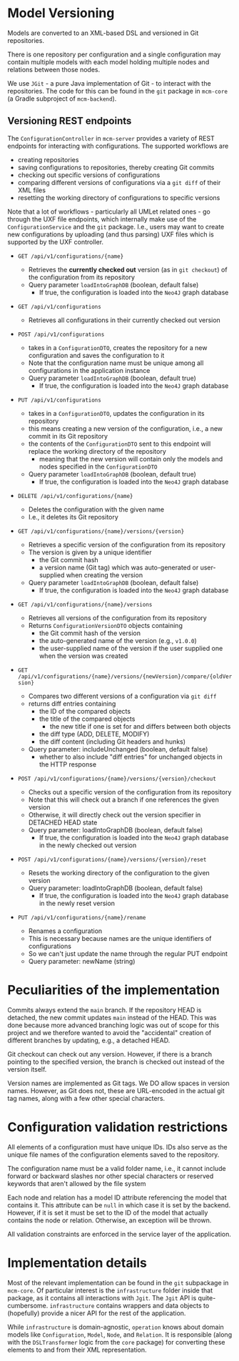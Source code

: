 # Model Versioning

Models are converted to an XML-based DSL and versioned in Git repositories.

There is one repository per configuration and a single configuration may contain multiple models with each model
holding multiple nodes and relations between those nodes.

We use `JGit` - a pure Java implementation of Git - to interact with the repositories.
The code for this can be found in the `git` package in `mcm-core` (a Gradle subproject of `mcm-backend`).

## Versioning REST endpoints

The `ConfigurationController` in `mcm-server` provides a variety of REST endpoints
for interacting with configurations. The supported workflows are
- creating repositories
- saving configurations to repositories, thereby creating Git commits
- checking out specific versions of configurations
- comparing different versions of configurations via a `git diff` of their XML files
- resetting the working directory of configurations to specific versions


Note that a lot of workflows - particularly all UMLet related ones - go through the UXF file endpoints, which internally make use
of the `ConfigurationService` and the `git` package.
I.e., users may want to create new configurations by uploading (and thus parsing) UXF files which is supported by the UXF controller.

- `GET /api/v1/configurations/{name}`
    - Retrieves the **currently checked out** version (as in `git checkout`) of the configuration from its repository
    - Query parameter `loadIntoGraphDB` (boolean, default false)
        - If true, the configuration is loaded into the `Neo4J` graph database
    
- `GET /api/v1/configurations`
  - Retrieves all configurations in their currently checked out version

- `POST /api/v1/configurations`
  - takes in a `ConfigurationDTO`, creates the repository for a new configuration and saves the configuration to it
  - Note that the configuration name must be unique among all configurations in the application instance
  - Query parameter `loadIntoGraphDB` (boolean, default true)
    - If true, the configuration is loaded into the `Neo4J` graph database

- `PUT /api/v1/configurations`
  - takes in a `ConfigurationDTO`, updates the configuration in its repository
  - this means creating a new version of the configuration, i.e., a new commit in its Git repository
  - the contents of the `ConfigurationDTO` sent to this endpoint will replace the working directory of the repository
    - meaning that the new version will contain only the models and nodes specified in the `ConfigurationDTO`
  - Query parameter `loadIntoGraphDB` (boolean, default true)
    - If true, the configuration is loaded into the `Neo4J` graph database

- `DELETE /api/v1/configurations/{name}`
  - Deletes the configuration with the given name
  - I.e., it deletes its Git repository

- `GET /api/v1/configurations/{name}/versions/{version}`
  - Retrieves a specific version of the configuration from its repository
  - The version is given by a unique identifier
    - the Git commit hash
    - a version name (Git tag) which was auto-generated or user-supplied when creating the version
  - Query parameter `loadIntoGraphDB` (boolean, default false)
    - If true, the configuration is loaded into the `Neo4J` graph database

- `GET /api/v1/configurations/{name}/versions`
  - Retrieves all versions of the configuration from its repository
  - Returns `ConfigurationVersionDTO` objects containing
    - the Git commit hash of the version
    - the auto-generated name of the version (e.g., `v1.0.0`)
    - the user-supplied name of the version if the user supplied one when the version was created

- `GET /api/v1/configurations/{name}/versions/{newVersion}/compare/{oldVersion}`
  - Compares two different versions of a configuration via `git diff`
  - returns diff entries containing 
    - the ID of the compared objects
    - the title of the compared objects
      - the new title if one is set for and differs between both objects
    - the diff type (ADD, DELETE, MODIFY)
    - the diff content (including Git headers and hunks)
  - Query parameter: includeUnchanged (boolean, default false)
    - whether to also include "diff entries" for unchanged objects in the HTTP response 

- `POST /api/v1/configurations/{name}/versions/{version}/checkout`
  - Checks out a specific version of the configuration from its repository
  - Note that this will check out a branch if one references the given version
  - Otherwise, it will directly check out the version specifier in DETACHED HEAD state
  - Query parameter: loadIntoGraphDB (boolean, default false)
    - If true, the configuration is loaded into the `Neo4J` graph database in the newly checked out version
  
- `POST /api/v1/configurations/{name}/versions/{version}/reset`
  - Resets the working directory of the configuration to the given version
  - Query parameter: loadIntoGraphDB (boolean, default false)
    - If true, the configuration is loaded into the `Neo4J` graph database in the newly reset version

- `PUT /api/v1/configurations/{name}/rename`
  - Renames a configuration
  - This is necessary because names are the unique identifiers of configurations
  - So we can't just update the name through the regular PUT endpoint
  - Query parameter: newName (string)

# Peculiarities of the implementation

Commits always extend the `main` branch. If the repository HEAD is detached, the new commit updates `main` instead of the HEAD.
This was done because more advanced branching logic was out of scope for this project and we therefore wanted to avoid
the "accidental" creation of different branches by updating, e.g., a detached HEAD.

Git checkout can check out any version. However, if there is a branch pointing to the specified version, the branch is checked out instead of the version itself.

Version names are implemented as Git tags. We DO allow spaces in version names. However, as Git does not,
these are URL-encoded in the actual git tag names, along with a few other special characters.

# Configuration validation restrictions

All elements of a configuration must have unique IDs. IDs also serve as the unique file names of the configuration elements saved
to the repository.

The configuration name must be a valid folder name, i.e., it cannot include forward or backward slashes nor other special characters or reserved keywords that aren't allowed by the file system

Each node and relation has a model ID attribute referencing the model that contains it. This attribute can be `null` in which case it is set by the backend.
However, if it is set it must be set to the ID of the model that actually contains the node or relation.
Otherwise, an exception will be thrown.

All validation constraints are enforced in the service layer of the application.

# Implementation details

Most of the relevant implementation can be found in the `git` subpackage in `mcm-core`.
Of particular interest is the `infrastructure` folder inside that package, as it contains all interactions with `Jgit`.
The `Jgit` API is quite-cumbersome. `infrastructure` contains wrappers and data objects to (hopefully) provide a nicer API for the rest of the application.

While `infrastructure` is domain-agnostic, `operation` knows about domain models like `Configuration`, `Model`, `Node`, and `Relation`.
It is responsible (along with the `DSLTransformer` logic from the `core` package) for converting these elements to and from their XML representation.

